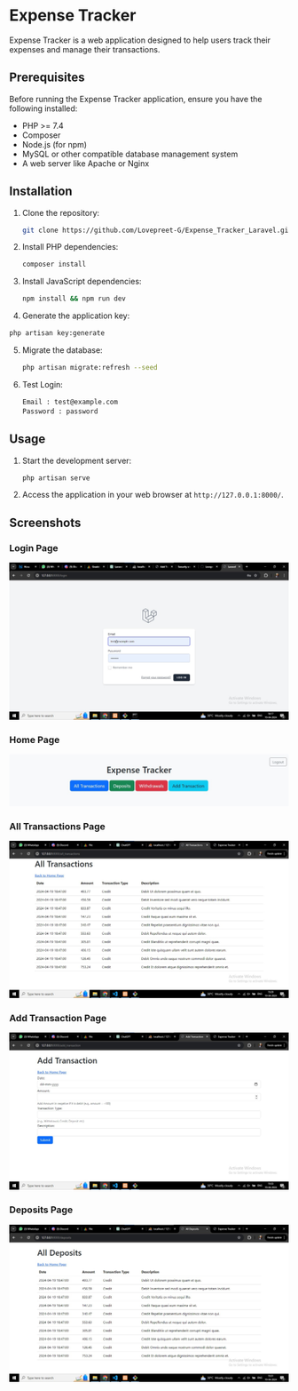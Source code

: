 # Expense Tracker

Expense Tracker is a web application designed to help users track their expenses and manage their transactions.

## Prerequisites

Before running the Expense Tracker application, ensure you have the following installed:

- PHP >= 7.4
- Composer
- Node.js (for npm)
- MySQL or other compatible database management system
- A web server like Apache or Nginx

## Installation

1. Clone the repository:

   ```bash
   git clone https://github.com/Lovepreet-G/Expense_Tracker_Laravel.git
   ```

2. Install PHP dependencies:

   ```bash
   composer install
   ```

3. Install JavaScript dependencies:

   ```bash
   npm install && npm run dev
   ```

4.  Generate the application key:

   ```bash
   php artisan key:generate
   ```

5. Migrate the database:

   ```bash
   php artisan migrate:refresh --seed

5. Test Login:

   ```bash
   Email : test@example.com
   Password : password


## Usage

1. Start the development server:

   ```bash
   php artisan serve
   ```

2. Access the application in your web browser at `http://127.0.0.1:8000/`.

## Screenshots

### Login Page
![Login Page](/resources/Login.jpg)

### Home Page
![Home Page](/resources/index_page.jpg)

### All Transactions Page
![All Transactions Page](/resources/All_transaction.jpg)

### Add Transaction Page
![Add Transaction Page](/resources/Add_transaction.jpg)

### Deposits Page
![Deposits Page](/resources/Deposit.jpg)


